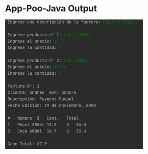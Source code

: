 # App-Poo-Java Output

![alt tag](https://github.com/orlandogasparreyes/App-Poo-Java/blob/master/src/sourceIMG/Output.PNG?raw=true)
